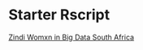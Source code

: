 # Starter Rscript

[Zindi Womxn in Big Data South Africa](https://zindi.africa/competitions/womxn-in-big-data-south-africa-female-headed-households-in-south-africa)

